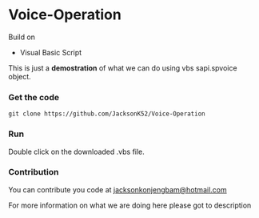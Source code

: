 # Voice-Operation

Build on

   - Visual Basic Script

This is just a <strong>demostration</strong> of what we can do using vbs sapi.spvoice object.


### Get the code
	
	git clone https://github.com/JacksonK52/Voice-Operation
	

### Run

Double click on the downloaded .vbs file.


### Contribution

You can contribute you code at jacksonkonjengbam@hotmail.com


For more information on what we are doing here please got to description
